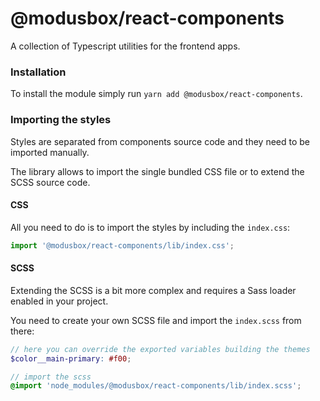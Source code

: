 # @modusbox/react-components

A collection of Typescript utilities for the frontend apps.

### Installation

To install the module simply run `yarn add @modusbox/react-components`.


### Importing the styles

Styles are separated from components source code and they need to be imported manually.

The library allows to import the single bundled CSS file or to extend the SCSS source code.

#### CSS
All you need to do is to import the styles by including the `index.css`:
```ts
import '@modusbox/react-components/lib/index.css';
```

#### SCSS

Extending the SCSS is a bit more complex and requires a Sass loader enabled in your project.

You need to create your own SCSS file and import the `index.scss` from there:

```scss
// here you can override the exported variables building the themes
$color__main-primary: #f00;

// import the scss
@import 'node_modules/@modusbox/react-components/lib/index.scss';

```

